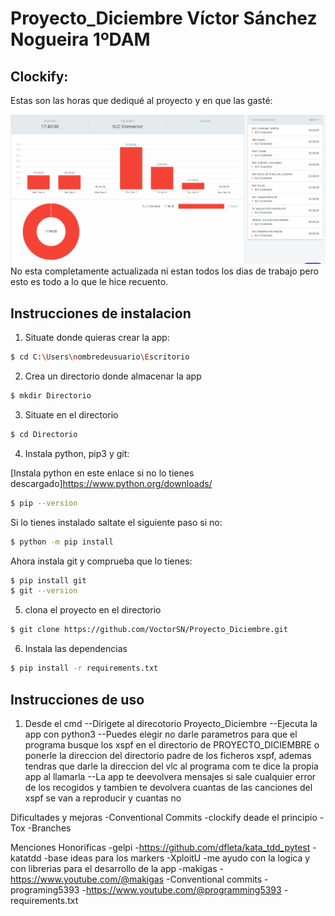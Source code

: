 # Proyecto_Diciembre Víctor Sánchez Nogueira 1ºDAM

## Clockify:
Estas son las horas que dediqué al proyecto y en que las gasté:

![clockify](./Clockify.png)
No esta completamente actualizada ni estan todos los dias de trabajo pero esto es todo a lo que le hice recuento.

<!-- arquitectura -->


## Instrucciones de instalacion

1. Situate donde quieras crear la app:

```bash
$ cd C:\Users\nombredeusuario\Escritorio
```

2. Crea un directorio donde almacenar la app

```bash
$ mkdir Directorio
```

3. Situate en el directorio

```bash
$ cd Directorio
```
4. Instala python, pip3 y git:

[Instala python en este enlace si no lo tienes descargado]https://www.python.org/downloads/

```bash
$ pip --version
```
Si lo tienes instalado saltate el siguiente paso si no:

```bash
$ python -m pip install
```

Ahora instala git y comprueba que lo tienes:

```bash
$ pip install git
$ git --version
```


5. clona el proyecto en el directorio

```bash
$ git clone https://github.com/VoctorSN/Proyecto_Diciembre.git
```

6. Instala las dependencias
```bash
$ pip install -r requirements.txt
```


## Instrucciones de uso

1. Desde el cmd
--Dirigete al direcotorio Proyecto_Diciembre
--Ejecuta la app con python3
--Puedes elegir no darle parametros para que el programa busque los xspf en el directorio de PROYECTO_DICIEMBRE o  ponerle la direccion del directorio padre de los ficheros xspf, ademas tendras que darle la direccion del vlc al programa com te dice la propia app al llamarla
--La app te deevolvera mensajes si sale cualquier error de los recogidos y tambien te devolvera cuantas de las canciones del xspf se van a reproducir y cuantas no

Dificultades y mejoras
-Conventional Commits
-clockify deade el principio
-Tox
-Branches


Menciones Honorificas
-gelpi -https://github.com/dfleta/kata_tdd_pytest -katatdd -base ideas para los markers
-XploitU -me ayudo con la logica y con librerias para el desarrollo de la app 
-makigas -https://www.youtube.com/@makigas -Conventional commits
-programing5393 -https://www.youtube.com/@programming5393 -requirements.txt